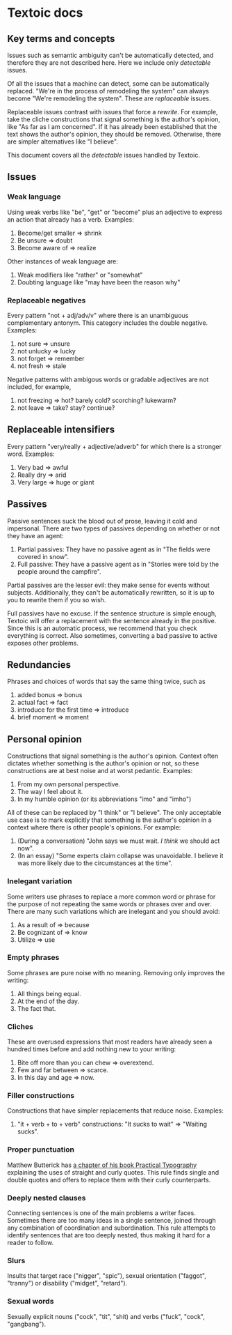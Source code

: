 # Textoic docs

## Key terms and concepts

Issues such as semantic ambiguity can't be automatically detected, and therefore they are not described here. Here we include only _detectable_ issues.

Of all the issues that a machine can detect, some can be automatically replaced. "We're in the process of remodeling the system" can always become "We're remodeling the system". These are _replaceable_ issues.

Replaceable issues contrast with issues that force a _rewrite_. For example, take the cliche constructions that signal something is the author's opinion, like "As far as I am concerned". If it has already been established that the text shows the author's opinion, they should be removed. Otherwise, there are simpler alternatives like "I believe".

This document covers all the _detectable_ issues handled by Textoic.

## Issues

### Weak language

Using weak verbs like "be", "get" or "become" plus an adjective to express an action that already has a verb. Examples:
1) Become/get smaller => shrink
2) Be unsure => doubt
3) Become aware of => realize

Other instances of weak language are:
1) Weak modifiers like "rather" or "somewhat"
2) Doubting language like "may have been the reason why"

### Replaceable negatives

Every pattern "not + adj/adv/v" where there is an unambiguous complementary antonym. This category includes the double negative. Examples:
1) not sure => unsure
2) not unlucky => lucky
3) not forget => remember
4) not fresh => stale

Negative patterns with ambigous words or gradable adjectives are not included, for example, 
1) not freezing => hot? barely cold? scorching? lukewarm?
2) not leave => take? stay? continue?

## Replaceable intensifiers

Every pattern "very/really + adjective/adverb" for which there is a stronger word. Examples:
1) Very bad => awful
2) Really dry => arid
3) Very large => huge or giant

## Passives

Passive sentences suck the blood out of prose, leaving it cold and impersonal. There are two types of passives depending on whether or not they have an agent:
1) Partial passives: They have no passive agent as in "The fields were covered in snow".
2) Full passive: They have a passive agent as in "Stories were told by the people around the campfire".

Partial passives are the lesser evil: they make sense for events without subjects. Additionally, they can't be automatically rewritten, so it is up to you to rewrite them if you so wish.

Full passives have no excuse. If the sentence structure is simple enough, Textoic will offer a replacement with the sentence already in the positive. Since this is an automatic process, we recommend that you check everything is correct. Also sometimes, converting a bad passive to active exposes other problems.

## Redundancies

Phrases and choices of words that say the same thing twice, such as
1) added bonus => bonus
2) actual fact => fact
3) introduce for the first time => introduce
4) brief moment => moment

## Personal opinion

Constructions that signal something is the author's opinion. Context often dictates whether something is the author's opinion or not, so these constructions are at best noise and at worst pedantic. Examples:
1) From my own personal perspective.
2) The way I feel about it.
3) In my humble opinion (or its abbreviations "imo" and "imho")

All of these can be replaced by "I think" or "I believe". The only acceptable use case is to mark explicitly that something is the author's opinion in a context where there is other people's opinions. For example:
1) (During a conversation) "John says we must wait. _I think_ we should act now".
2) (In an essay) "Some experts claim collapse was unavoidable. I believe it was more likely due to the circumstances at the time".

### Inelegant variation

Some writers use phrases to replace a more common word or phrase for the purpose of not repeating the same words or phrases over and over. There are many such variations which are inelegant and you should avoid:
1) As a result of => because
2) Be cognizant of => know
3) Utilize => use

### Empty phrases

Some phrases are pure noise with no meaning. Removing only improves the writing:
1) All things being equal.
2) At the end of the day.
3) The fact that.

### Cliches

These are overused expressions that most readers have already seen a hundred times before and add nothing new to your writing:
1) Bite off more than you can chew => overextend.
2) Few and far between => scarce.
3) In this day and age => now.

### Filler constructions

Constructions that have simpler replacements that reduce noise. Examples:
1) "it + verb + to + verb" constructions: "It sucks to wait" => "Waiting sucks". 

### Proper punctuation

Matthew Butterick has [a chapter of his book Practical Typography](https://practicaltypography.com/straight-and-curly-quotes.html) explaining the uses of straight and curly quotes. This rule finds single and double quotes and offers to replace them with their curly counterparts.

### Deeply nested clauses

Connecting sentences is one of the main problems a writer faces. Sometimes there are too many ideas in a single sentence, joined through any combination of coordination and subordination. This rule attempts to identify sentences that are too deeply nested, thus making it hard for a reader to follow. 

### Slurs

Insults that target race ("nigger", "spic"), sexual orientation ("faggot", "tranny") or disability ("midget", "retard").

### Sexual words

Sexually explicit nouns ("cock", "tit", "shit) and verbs ("fuck", "cock", "gangbang").
